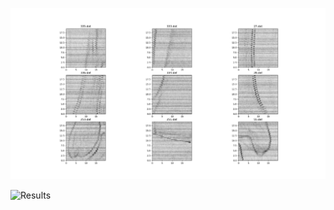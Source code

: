 ![Raw data](https://github.com/Ohnoj/Geophysics/blob/main/MagneticGradiometry/RawData.png?raw=true)

![Results](https://github.com/Ohnoj/Geophysics/blob/main/MagneticGradiometry/Results.png?raw=true)
